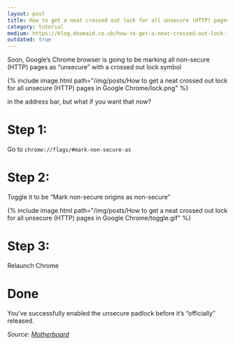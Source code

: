 ```yaml
---
layout: post
title: How to get a neat crossed out lock for all unsecure (HTTP) pages in Google Chrome
category: tutorial
medium: https://blog.dnomaid.co.uk/how-to-get-a-neat-crossed-out-lock-for-all-insecure-http-pages-in-google-chrome-a7b59f26addc
outdated: true
---
```


Soon, Google’s Chrome browser is going to be marking all non-secure (HTTP) pages as “unsecure” with a crossed out lock symbol

{% include image.html path="/img/posts/How to get a neat crossed out lock for all unsecure (HTTP) pages in Google Chrome/lock.png" %}


in the address bar, but what if you want that now?

# Step 1:
Go to `chrome://flags/#mark-non-secure-as`

# Step 2:
Toggle it to be “Mark non-secure origins as non-secure”

{% include image.html path="/img/posts/How to get a neat crossed out lock for all unsecure (HTTP) pages in Google Chrome/toggle.gif" %}


# Step 3:
Relaunch Chrome

# Done
You’ve successfully enabled the unsecure padlock before it’s “officially” released.

*Source: [Motherboard](http://motherboard.vice.com/read/google-will-soon-shame-all-websites-that-are-unencrypted-chrome-https)*
